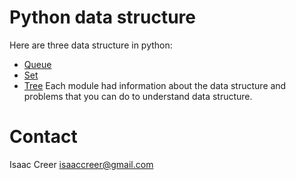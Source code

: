 # Python data structure 

Here are three data structure in python:
* [Queue](Queue.md)
* [Set](Set.md)
* [Tree](Tree.md)
Each module had information about the data structure and problems that you can do to understand data structure.

# Contact

Isaac Creer 
isaaccreer@gmail.com